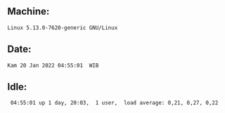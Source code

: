 ## Machine:
```
Linux 5.13.0-7620-generic GNU/Linux
```
## Date:
```
Kam 20 Jan 2022 04:55:01  WIB
```
## Idle:
```
 04:55:01 up 1 day, 20:03,  1 user,  load average: 0,21, 0,27, 0,22
```
